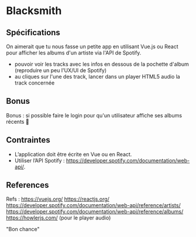 # Blacksmith

## Spécifications

On aimerait que tu nous fasse un petite app en utilisant Vue.js ou React pour afficher les albums d'un artiste via l'API de Spotify. 
- pouvoir voir les tracks avec les infos en dessous de la pochette d'album (reproduire un peu l'UX/UI de Spotify) 
- au cliques sur l'une des track, lancer dans un player HTML5 audio la track concernée

## Bonus 

Bonus : si possible faire le login pour qu'un utilisateur affiche ses albums récents 🤩

## Contraintes

- L’application doit être écrite en Vue ou en React.
- Utiliser l’API Spotify : https://developer.spotify.com/documentation/web-api/.

## References

Refs : 
https://vuejs.org/
https://reactjs.org/
https://developer.spotify.com/documentation/web-api/reference/artists/
https://developer.spotify.com/documentation/web-api/reference/albums/
https://howlerjs.com/ (pour le player audio)

"Bon chance"
